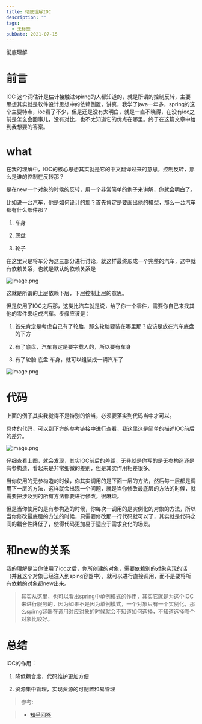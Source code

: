 ```yaml
---
title: 彻底理解IOC
description: ""
tags:
  - 无标签
pubDate: 2021-07-15
---
```



彻底理解



<!-- more -->



# 前言



IOC 这个词估计是估计接触过spirng的人都知道的，就是所谓的控制反转，主要思想其实就是软件设计思想中的依赖倒置，讲真，我学了java一年多，spring的这个主要特点，ioc看了不少，但是还是没有太明白，就是一直不晓得，在没有ioc之前是怎么会回事儿，没有对比，也不太知道它的优点在哪里。终于在这篇文章中给到我想要的答案。

# what

在我的理解中，IOC的核心思想其实就是它的中文翻译过来的意思，控制反转，那么是谁的控制在反转那？     

 是在new一个对象的时候的反转，用一个非常简单的例子来讲解，你就会明白了。

 比如说一台汽车，他是如何设计的那？首先肯定是要画出他的模型，那么一台汽车都有什么部件那？

 1. 车身

 2. 底盘

 3. 轮子

在这里只是将车分为这三部分进行讨论，就这样最终形成一个完整的汽车，这中就有依赖关系，也就是默认的依赖关系是 



![image.png](https://p1-juejin.byteimg.com/tos-cn-i-k3u1fbpfcp/a6c0468d6fcd4b6ab2bfad89c8ebe1df~tplv-k3u1fbpfcp-watermark.image)

这就是所谓的上层依赖下层，下层控制上层的意思。



但是使用了IOC之后那，这类比汽车就是说，给了你一个零件，需要你自己来找其他的零件来组成汽车。步骤应该是：

1. 首先肯定是考虑自己有了轮胎，那么轮胎要装在哪里那？应该是放在汽车底盘的下方

2. 有了底盘，汽车肯定是要字载人的，所以要有车身

3. 有了轮胎 底盘 车身，就可以组装成一辆汽车了





![image.png](https://p6-juejin.byteimg.com/tos-cn-i-k3u1fbpfcp/5d0fdc9c3a354ec8968fff169f056d15~tplv-k3u1fbpfcp-watermark.image)

# 代码

上面的例子其实我觉得不是特别的恰当，必须要落实到代码当中才可以。

具体的代码，可以到下方的参考链接中进行查看，我这里这是简单的描述IOC前后的差异。

![image.png](https://p1-juejin.byteimg.com/tos-cn-i-k3u1fbpfcp/18167f99d4954b74b26c35a189512e0e~tplv-k3u1fbpfcp-watermark.image)

仔细查看上图，就会发现，其实IOC前后的差距，无非就是你写的是无参构造还是有参构造，看起来是非常细微的差别，但是其实作用相差很多。       

当你使用的无参构造的时候，你其实调用的是下面一层的方法，然后每一层都是调用下一层的方法，这样就会出现一个问题，就是当你修改最底层的方法的时候，就需要把涉及到的所有方法都要进行修改，很麻烦。     

但是当你使用的是有参构造的时候，你每次一调用的是实例化的对象的方法，所以当你修改最底层的方法的时候，只需要修改那一行代码就可以了，其实就是代码之间的耦合性降低了，使得代码更加易于适应于需求变化的场景。



# 和new的关系

我的理解是当你使用了ioc之后，你所创建的对象，需要依赖别的对象实现的话（并且这个对象已经注入到sping容器中），就可以进行直接调用，而不是要将所有依赖的对象都new出来。

> 其实从这里，也可以看出spring中单例模式的作用，其实它就是为这个IOC来进行服务的，因为如果不是因为单例模式，一个对象只有一个实例化，那么spirng容器在调用对应对象的时候就会不知道如何选择，不知道选择哪个对象比较好。

# 总结

IOC的作用：      

1. 降低耦合度，代码维护更加方便

2. 资源集中管理，实现资源的可配置和易管理



> 参考:

>

>  - [知乎回答](https://www.zhihu.com/question/23277575)